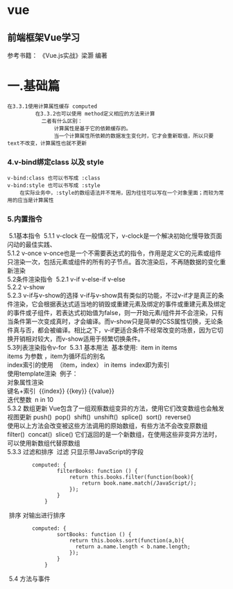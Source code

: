 # vue
## 前端框架Vue学习

参考书籍：
《Vue.js实战》梁灏 编著

# 一.基础篇

    在3.3.1使用计算属性缓存 computed
             在3.3.2也可以使用 method定义相应的方法来计算
               二者有什么区别：
                   计算属性是基于它的依赖缓存的。
                   当一个计算属性所依赖的数据发生变化时，它才会重新取值，所以只要text不改变，计算属性也就不更新

###   4.v-bind绑定class 以及 style

    v-bind:class 也可以书写成 :class
    v-bind:style 也可以书写成 :style
        在实际业务中，:style的数组语法并不常用，因为往往可以写在一个对象里面；而较为常用的应当是计算属性
###    5.内置指令

​    5.1基本指令
​        5.1.1 v-clock
​            在一般情况下，v-clock是一个解决初始化慢导致页面闪动的最佳实践、
​            
​        5.1.2 v-once
​            v-once也是一个不需要表达式的指令，作用是定义它的元素或组件只渲染一次，包括元素或组件的所有的子节点。
​         首次渲染后，不再随数据的变化重新渲染
​         
​    5.2条件渲染指令
​        5.2.1 v-if v-else-if v-else
​        
​        5.2.2 v-show
​        
​        5.2.3 v-if与v-show的选择
​            v-if与v-show具有类似的功能，不过v-if才是真正的条件渲染，它会根据表达式适当地的销毁或重建元素及绑定的事件或重建元素及绑定的事件或子组件，若表达式初始值为false，则一开始元素/组件并不会渲染，只有当条件第一次变成真时，才会编译。
​            而v-show只是简单的CSS属性切换，无论条件真与否，都会被编译。相比之下，v-if更适合条件不经常改变的场景，因为它切换开销相对较大，而v-show适用于频繁切换条件。
​            
​    5.3列表渲染指令v-for
​        5.3.1 基本用法
​        	基本使用: 
​        		item in items  
​        		items 为参数 ，item为循环后的别名
​        		
​        	index索引的使用
​        		（item，index） in items
​        		 index即为索引
​        		 
​        	使用template渲染
​        		例子：
​        		  <template v-for="book in books">
​                  	<li>书名:{{book.name}}-作者:{{book.author}}</li>
​                   </template>
​                   
​            对象属性渲染
​            
​            键名+索引
​            	{{index}}  {{key}}  {{value}}
​            	
​            迭代整数
​            	n in 10
​         
​         5.3.2 数组更新
​         	Vue包含了一组观察数组变异的方法，使用它们改变数组也会触发视图更新
​         		push()
​         		pop()
​         		shift()
​         		unshift()
​         		splice()
​         		sort()
​         		reverse()
​         		
​         	使用以上方法会改变被这些方法调用的原始数组，有些方法不会改变原数组
​         		filter()
​         		concat()
​         		slice()
​         	它们返回的是一个新数组，在使用这些非变异方法时，可以使用新数组代替原数组
​         		
​         5.3.3 过滤和排序
​       		过滤  只显示带JavaScript的字段	

```
		computed: {
                filterBooks: function () {
                    return this.books.filter(function(book){
                        return book.name.match(/JavaScript/);
                    });
                }
            }
```

​		排序  对输出进行排序

```
		computed: {
                sortBooks: function () {
                    return this.books.sort(function(a,b){
                      return a.name.length < b.name.length;
                    });
                }
            }	
```

​       5.4 方法与事件
​         	